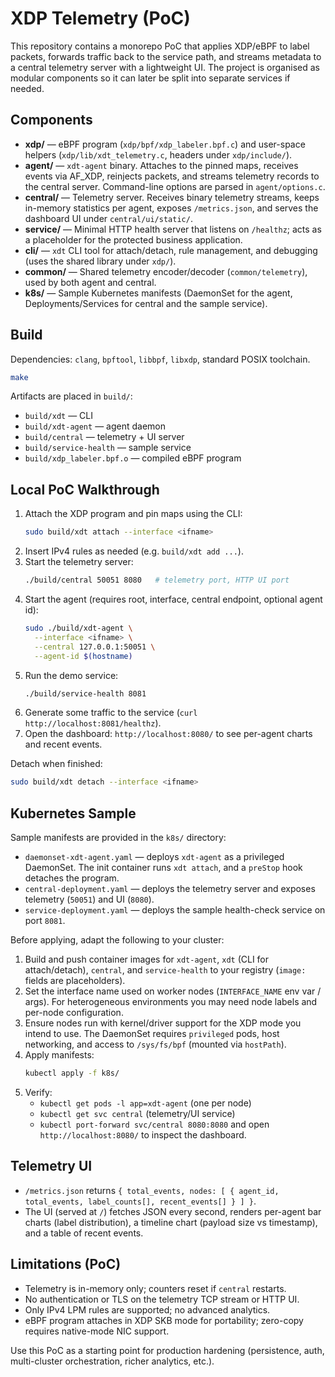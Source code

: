# XDP Telemetry (PoC)

This repository contains a monorepo PoC that applies XDP/eBPF to label packets, forwards traffic back to the service path, and streams metadata to a central telemetry server with a lightweight UI. The project is organised as modular components so it can later be split into separate services if needed.

## Components

- **xdp/** — eBPF program (`xdp/bpf/xdp_labeler.bpf.c`) and user-space helpers (`xdp/lib/xdt_telemetry.c`, headers under `xdp/include/`).
- **agent/** — `xdt-agent` binary. Attaches to the pinned maps, receives events via AF_XDP, reinjects packets, and streams telemetry records to the central server. Command-line options are parsed in `agent/options.c`.
- **central/** — Telemetry server. Receives binary telemetry streams, keeps in-memory statistics per agent, exposes `/metrics.json`, and serves the dashboard UI under `central/ui/static/`.
- **service/** — Minimal HTTP health server that listens on `/healthz`; acts as a placeholder for the protected business application.
- **cli/** — `xdt` CLI tool for attach/detach, rule management, and debugging (uses the shared library under `xdp/`).
- **common/** — Shared telemetry encoder/decoder (`common/telemetry`), used by both agent and central.
- **k8s/** — Sample Kubernetes manifests (DaemonSet for the agent, Deployments/Services for central and the sample service).

## Build

Dependencies: `clang`, `bpftool`, `libbpf`, `libxdp`, standard POSIX toolchain.

```bash
make
```

Artifacts are placed in `build/`:

- `build/xdt` — CLI
- `build/xdt-agent` — agent daemon
- `build/central` — telemetry + UI server
- `build/service-health` — sample service
- `build/xdp_labeler.bpf.o` — compiled eBPF program

## Local PoC Walkthrough

1. Attach the XDP program and pin maps using the CLI:
   ```bash
   sudo build/xdt attach --interface <ifname>
   ```
2. Insert IPv4 rules as needed (e.g. `build/xdt add ...`).
3. Start the telemetry server:
   ```bash
   ./build/central 50051 8080   # telemetry port, HTTP UI port
   ```
4. Start the agent (requires root, interface, central endpoint, optional agent id):
   ```bash
   sudo ./build/xdt-agent \
     --interface <ifname> \
     --central 127.0.0.1:50051 \
     --agent-id $(hostname)
   ```
5. Run the demo service:
   ```bash
   ./build/service-health 8081
   ```
6. Generate some traffic to the service (`curl http://localhost:8081/healthz`).
7. Open the dashboard: `http://localhost:8080/` to see per-agent charts and recent events.

Detach when finished:
```bash
sudo build/xdt detach --interface <ifname>
```

## Kubernetes Sample

Sample manifests are provided in the `k8s/` directory:

- `daemonset-xdt-agent.yaml` — deploys `xdt-agent` as a privileged DaemonSet. The init container runs `xdt attach`, and a `preStop` hook detaches the program.
- `central-deployment.yaml` — deploys the telemetry server and exposes telemetry (`50051`) and UI (`8080`).
- `service-deployment.yaml` — deploys the sample health-check service on port `8081`.

Before applying, adapt the following to your cluster:

1. Build and push container images for `xdt-agent`, `xdt` (CLI for attach/detach), `central`, and `service-health` to your registry (`image:` fields are placeholders).
2. Set the interface name used on worker nodes (`INTERFACE_NAME` env var / args). For heterogeneous environments you may need node labels and per-node configuration.
3. Ensure nodes run with kernel/driver support for the XDP mode you intend to use. The DaemonSet requires `privileged` pods, host networking, and access to `/sys/fs/bpf` (mounted via `hostPath`).
4. Apply manifests:
   ```bash
   kubectl apply -f k8s/
   ```
5. Verify:
   - `kubectl get pods -l app=xdt-agent` (one per node)
   - `kubectl get svc central` (telemetry/UI service)
   - `kubectl port-forward svc/central 8080:8080` and open `http://localhost:8080/` to inspect the dashboard.

## Telemetry UI

- `/metrics.json` returns `{ total_events, nodes: [ { agent_id, total_events, label_counts[], recent_events[] } ] }`.
- The UI (served at `/`) fetches JSON every second, renders per-agent bar charts (label distribution), a timeline chart (payload size vs timestamp), and a table of recent events.

## Limitations (PoC)

- Telemetry is in-memory only; counters reset if `central` restarts.
- No authentication or TLS on the telemetry TCP stream or HTTP UI.
- Only IPv4 LPM rules are supported; no advanced analytics.
- eBPF program attaches in XDP SKB mode for portability; zero-copy requires native-mode NIC support.

Use this PoC as a starting point for production hardening (persistence, auth, multi-cluster orchestration, richer analytics, etc.).
